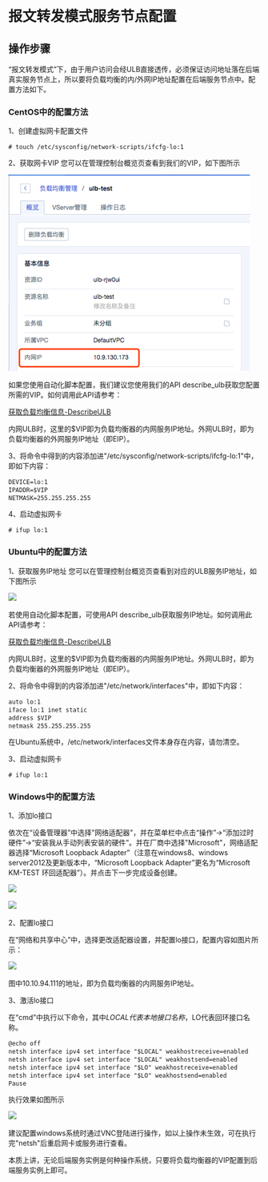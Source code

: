 

# 报文转发模式服务节点配置

## 操作步骤

“报文转发模式”下，由于用户访问会经ULB直接透传，必须保证访问地址落在后端真实服务节点上，所以要将负载均衡的内/外网IP地址配置在后端服务节点中。配置方法如下。

### CentOS中的配置方法

1、创建虚拟网卡配置文件

```
# touch /etc/sysconfig/network-scripts/ifcfg-lo:1
```

2、获取网卡VIP 您可以在管理控制台概览页查看到我们的VIP，如下图所示


![](/images/%E8%8E%B7%E5%8F%96vip.png)


如果您使用自动化脚本配置，我们建议您使用我们的API describe\_ulb获取您配置所需的VIP。如何调用此API请参考：

[获取负载均衡信息-DescribeULB](https://docs.ucloud.cn/api/ulb-api/describe_ulb)

内网ULB时，这里的$VIP即为负载均衡器的内网服务IP地址。外网ULB时，即为负载均衡器的外网服务IP地址（即EIP）。

3、将命令中得到的内容添加进"/etc/sysconfig/network-scripts/ifcfg-lo:1"中，即如下内容：

```
DEVICE=lo:1
IPADDR=$VIP
NETMASK=255.255.255.255
```

4、启动虚拟网卡

```
# ifup lo:1
```

### Ubuntu中的配置方法

1、获取服务IP地址 您可以在管理控制台概览页查看到对应的ULB服务IP地址，如下图所示

![](/network/ulb/images/%E8%8E%B7%E5%8F%96vip.png)

若使用自动化脚本配置，可使用API describe\_ulb获取服务IP地址。如何调用此API请参考：

[获取负载均衡信息-DescribeULB](https://docs.ucloud.cn/api/ulb-api/describe_ulb)

内网ULB时，这里的$VIP即为负载均衡器的内网服务IP地址。外网ULB时，即为负载均衡器的外网服务IP地址（即EIP）。

2、将命令中得到的内容添加进"/etc/network/interfaces"中，即如下内容：

```
auto lo:1
iface lo:1 inet static
address $VIP
netmask 255.255.255.255
```

在Ubuntu系统中，/etc/network/interfaces文件本身存在内容，请勿清空。

3、启动虚拟网卡

```
# ifup lo:1
```

### Windows中的配置方法

1、添加lo接口

依次在“设备管理器”中选择"网络适配器"，并在菜单栏中点击“操作”→“添加过时硬件”→“安装我从手动列表安装的硬件”。并在厂商中选择"Microsoft"，网络适配器选择“Microsoft Loopback Adapter”（注意在windows8、windows server2012及更新版本中，“Microsoft Loopback Adapter”更名为“Microsoft KM-TEST 环回适配器”）。并点击下一步完成设备创建。

![](https://docs.ucloud.cn/_media/network/ulb/win1.png)

![](https://docs.ucloud.cn/_media/network/ulb/win2.png)

2、配置lo接口

在“网络和共享中心”中，选择更改适配器设置，并配置lo接口，配置内容如图片所示：

![](https://docs.ucloud.cn/_media/network/ulb/win3.png)

图中10.10.94.111的地址，即为负载均衡器的内网服务IP地址。

3、激活lo接口

在“cmd”中执行以下命令，其中$LOCAL代表本地接口名称，$LO代表回环接口名称。

```
@echo off
netsh interface ipv4 set interface "$LOCAL" weakhostreceive=enabled
netsh interface ipv4 set interface "$LOCAL" weakhostsend=enabled
netsh interface ipv4 set interface "$LO" weakhostreceive=enabled
netsh interface ipv4 set interface "$LO" weakhostsend=enabled 
Pause
```

执行效果如图所示

![](https://docs.ucloud.cn/_media/network/ulb/win4.png)

建议配置windows系统时通过VNC登陆进行操作，如以上操作未生效，可在执行完"netsh"后重启网卡或服务进行查看。

本质上讲，无论后端服务实例是何种操作系统，只要将负载均衡器的VIP配置到后端服务实例上即可。


